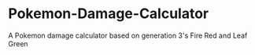 # Pokemon-Damage-Calculator
A Pokemon damage calculator based on generation 3's Fire Red and Leaf Green
